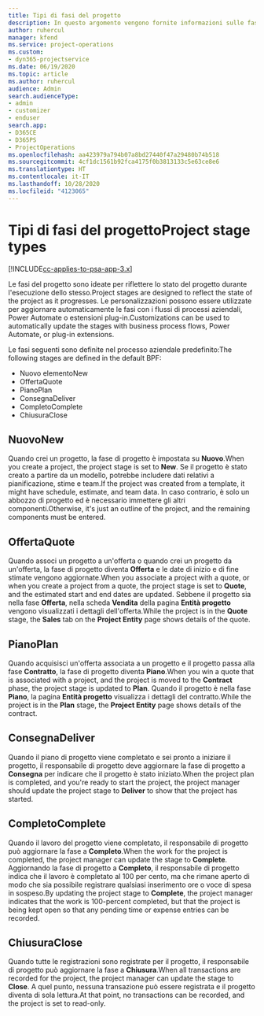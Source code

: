 ```yaml
---
title: Tipi di fasi del progetto
description: In questo argomento vengono fornite informazioni sulle fasi di progetto.
author: ruhercul
manager: kfend
ms.service: project-operations
ms.custom:
- dyn365-projectservice
ms.date: 06/19/2020
ms.topic: article
ms.author: ruhercul
audience: Admin
search.audienceType:
- admin
- customizer
- enduser
search.app:
- D365CE
- D365PS
- ProjectOperations
ms.openlocfilehash: aa423979a794b07a8bd27440f47a29480b74b518
ms.sourcegitcommit: 4cf1dc1561b92fca4175f0b3813133c5e63ce8e6
ms.translationtype: HT
ms.contentlocale: it-IT
ms.lasthandoff: 10/28/2020
ms.locfileid: "4123065"
---
```

# <a name="project-stage-types"></a><span data-ttu-id="717e4-103">Tipi di fasi del progetto</span><span class="sxs-lookup"><span data-stu-id="717e4-103">Project stage types</span></span> 

[!INCLUDE[cc-applies-to-psa-app-3.x](../includes/cc-applies-to-psa-app-3x.md)]

<span data-ttu-id="717e4-104">Le fasi del progetto sono ideate per riflettere lo stato del progetto durante l'esecuzione dello stesso.</span><span class="sxs-lookup"><span data-stu-id="717e4-104">Project stages are designed to reflect the state of the project as it progresses.</span></span> <span data-ttu-id="717e4-105">Le personalizzazioni possono essere utilizzate per aggiornare automaticamente le fasi con i flussi di processi aziendali, Power Automate o estensioni plug-in.</span><span class="sxs-lookup"><span data-stu-id="717e4-105">Customizations can be used to automatically update the stages with business process flows, Power Automate, or plug-in extensions.</span></span>

<span data-ttu-id="717e4-106">Le fasi seguenti sono definite nel processo aziendale predefinito:</span><span class="sxs-lookup"><span data-stu-id="717e4-106">The following stages are defined in the default BPF:</span></span>

- <span data-ttu-id="717e4-107">Nuovo elemento</span><span class="sxs-lookup"><span data-stu-id="717e4-107">New</span></span>
- <span data-ttu-id="717e4-108">Offerta</span><span class="sxs-lookup"><span data-stu-id="717e4-108">Quote</span></span>
- <span data-ttu-id="717e4-109">Piano</span><span class="sxs-lookup"><span data-stu-id="717e4-109">Plan</span></span>
- <span data-ttu-id="717e4-110">Consegna</span><span class="sxs-lookup"><span data-stu-id="717e4-110">Deliver</span></span>
- <span data-ttu-id="717e4-111">Completo</span><span class="sxs-lookup"><span data-stu-id="717e4-111">Complete</span></span>
- <span data-ttu-id="717e4-112">Chiusura</span><span class="sxs-lookup"><span data-stu-id="717e4-112">Close</span></span> 

## <a name="new"></a><span data-ttu-id="717e4-113">Nuovo</span><span class="sxs-lookup"><span data-stu-id="717e4-113">New</span></span>

<span data-ttu-id="717e4-114">Quando crei un progetto, la fase di progetto è impostata su **Nuovo**.</span><span class="sxs-lookup"><span data-stu-id="717e4-114">When you create a project, the project stage is set to **New**.</span></span> <span data-ttu-id="717e4-115">Se il progetto è stato creato a partire da un modello, potrebbe includere dati relativi a pianificazione, stime e team.</span><span class="sxs-lookup"><span data-stu-id="717e4-115">If the project was created from a template, it might have schedule, estimate, and team data.</span></span> <span data-ttu-id="717e4-116">In caso contrario, è solo un abbozzo di progetto ed è necessario immettere gli altri componenti.</span><span class="sxs-lookup"><span data-stu-id="717e4-116">Otherwise, it's just an outline of the project, and the remaining components must be entered.</span></span>

## <a name="quote"></a><span data-ttu-id="717e4-117">Offerta</span><span class="sxs-lookup"><span data-stu-id="717e4-117">Quote</span></span>

<span data-ttu-id="717e4-118">Quando associ un progetto a un'offerta o quando crei un progetto da un'offerta, la fase di progetto diventa **Offerta** e le date di inizio e di fine stimate vengono aggiornate.</span><span class="sxs-lookup"><span data-stu-id="717e4-118">When you associate a project with a quote, or when you create a project from a quote, the project stage is set to **Quote**, and the estimated start and end dates are updated.</span></span> <span data-ttu-id="717e4-119">Sebbene il progetto sia nella fase **Offerta**, nella scheda **Vendita** della pagina **Entità progetto** vengono visualizzati i dettagli dell'offerta.</span><span class="sxs-lookup"><span data-stu-id="717e4-119">While the project is in the **Quote** stage, the **Sales** tab on the **Project Entity** page shows details of the quote.</span></span>

## <a name="plan"></a><span data-ttu-id="717e4-120">Piano</span><span class="sxs-lookup"><span data-stu-id="717e4-120">Plan</span></span>

<span data-ttu-id="717e4-121">Quando acquisisci un'offerta associata a un progetto e il progetto passa alla fase **Contratto**, la fase di progetto diventa **Piano**.</span><span class="sxs-lookup"><span data-stu-id="717e4-121">When you win a quote that is associated with a project, and the project is moved to the **Contract** phase, the project stage is updated to **Plan**.</span></span> <span data-ttu-id="717e4-122">Quando il progetto è nella fase **Piano**, la pagina **Entità progetto** visualizza i dettagli del contratto.</span><span class="sxs-lookup"><span data-stu-id="717e4-122">While the project is in the **Plan** stage, the **Project Entity** page shows details of the contract.</span></span>

## <a name="deliver"></a><span data-ttu-id="717e4-123">Consegna</span><span class="sxs-lookup"><span data-stu-id="717e4-123">Deliver</span></span>

<span data-ttu-id="717e4-124">Quando il piano di progetto viene completato e sei pronto a iniziare il progetto, il responsabile di progetto deve aggiornare la fase di progetto a **Consegna** per indicare che il progetto è stato iniziato.</span><span class="sxs-lookup"><span data-stu-id="717e4-124">When the project plan is completed, and you're ready to start the project, the project manager should update the project stage to **Deliver** to show that the project has started.</span></span>

## <a name="complete"></a><span data-ttu-id="717e4-125">Completo</span><span class="sxs-lookup"><span data-stu-id="717e4-125">Complete</span></span> 

<span data-ttu-id="717e4-126">Quando il lavoro del progetto viene completato, il responsabile di progetto può aggiornare la fase a **Completo**.</span><span class="sxs-lookup"><span data-stu-id="717e4-126">When the work for the project is completed, the project manager can update the stage to **Complete**.</span></span> <span data-ttu-id="717e4-127">Aggiornando la fase di progetto a **Completo**, il responsabile di progetto indica che il lavoro è completato al 100 per cento, ma che rimane aperto di modo che sia possibile registrare qualsiasi inserimento ore o voce di spesa in sospeso.</span><span class="sxs-lookup"><span data-stu-id="717e4-127">By updating the project stage to **Complete**, the project manager indicates that the work is 100-percent completed, but that the project is being kept open so that any pending time or expense entries can be recorded.</span></span>

## <a name="close"></a><span data-ttu-id="717e4-128">Chiusura</span><span class="sxs-lookup"><span data-stu-id="717e4-128">Close</span></span>

<span data-ttu-id="717e4-129">Quando tutte le registrazioni sono registrate per il progetto, il responsabile di progetto può aggiornare la fase a **Chiusura**.</span><span class="sxs-lookup"><span data-stu-id="717e4-129">When all transactions are recorded for the project, the project manager can update the stage to **Close**.</span></span> <span data-ttu-id="717e4-130">A quel punto, nessuna transazione può essere registrata e il progetto diventa di sola lettura.</span><span class="sxs-lookup"><span data-stu-id="717e4-130">At that point, no transactions can be recorded, and the project is set to read-only.</span></span>
